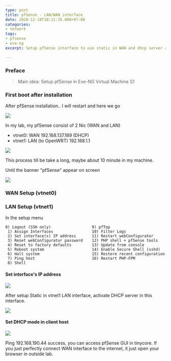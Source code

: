 ```yaml
---
type: post
title: pfSense - LAN/WAN interface
date: 2020-12-18T18:11:35.000+07:00
categories:
- network
tags:
- pfsense
- eve-ng
excerpt: Setup pfSense interface to use static in WAN and dhcp server active in LAN

---
```

### Preface
>Main idea: Setup pfSense in Eve-NG Virtual Machine S1

### First boot after installation
After pfSense installation.. I will restart and here we go

![](https://res.cloudinary.com/bimagv/image/upload/v1608820279/2020-12/2020-12-17-pfsense-configuration-s1.png)

In my lab, my pfSense consist of 2 Nic (WAN and LAN)
- vtnet0: WAN 192.168.137.189 (DHCP)
- vtnet1: LAN (to OpenWRT) 192.168.1.1

![](https://res.cloudinary.com/bimagv/image/upload/v1608820486/2020-12/2020-12-17-pfsense-configuration-s1-2.png)

This process till be take a long, maybe about 10 minute in my machine.

Until the banner "pfSense" appear on screen

![](https://res.cloudinary.com/bimagv/image/upload/v1608820572/2020-12/2020-12-17-pfsense-configuration-s1-3.png)

### WAN Setup (vtnet0)
### LAN Setup (vtnet1)
In the setup menu

```
0) Logout (SSH only)                  9) pfTop
 1) Assign Interfaces                 10) Filter Logs
 2) Set interface(s) IP address       11) Restart webConfigurator
 3) Reset webConfigurator password    12) PHP shell + pfSense tools
 4) Reset to factory defaults         13) Update from console
 5) Reboot system                     14) Enable Secure Shell (sshd)
 6) Halt system                       15) Restore recent configuration
 7) Ping host                         16) Restart PHP-FPM
 8) Shell
```

#### Set interface's IP address
![](https://res.cloudinary.com/bimagv/image/upload/v1608820663/2020-12/2020-12-17-pfsense-configuration-s1-4.png)

After setup Static in vtnet1 LAN interface, activate DHCP server in this interface.

![](https://res.cloudinary.com/bimagv/image/upload/v1608820736/2020-12/2020-12-17-pfsense-configuration-s1-5.png)

#### Set DHCP mode in client host
![](https://res.cloudinary.com/bimagv/image/upload/v1608820995/2020-12/2020-12-17-pfsense-configuration-s1-6.png)

Ping 192.168.190.44 success, you can access pfSense GUI in tinycore. If you just perfectly connect WAN interface to the internet, it just open your browser in outside lab.